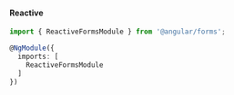 #### Reactive
``` typescript
import { ReactiveFormsModule } from '@angular/forms';

@NgModule({
  imports: [
    ReactiveFormsModule
  ]
})
```
